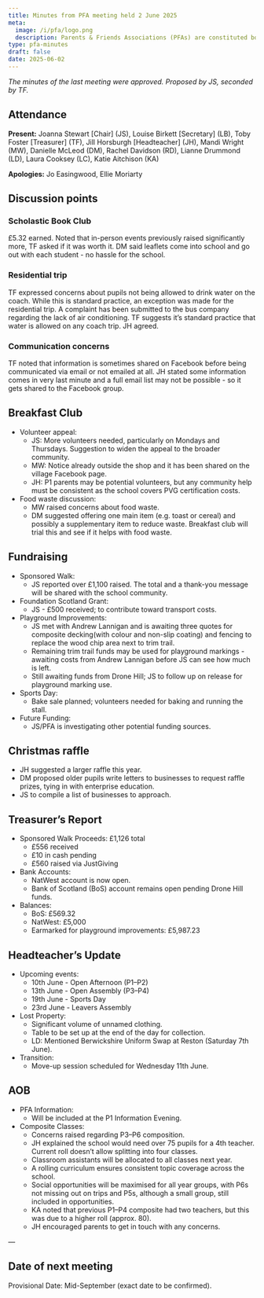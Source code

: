 ```yaml
---
title: Minutes from PFA meeting held 2 June 2025
meta:
  image: /i/pfa/logo.png
  description: Parents & Friends Associations (PFAs) are constituted bodies, which support the school and the broader community. They are independent from the school and the local authority.
type: pfa-minutes
draft: false
date: 2025-06-02
---
```


_The minutes of the last meeting were approved. Proposed by JS, seconded by TF._

## Attendance

**Present:** Joanna Stewart [Chair] (JS), Louise Birkett [Secretary] (LB), Toby Foster [Treasurer] (TF), Jill Horsburgh [Headteacher] (JH), Mandi Wright (MW), Danielle McLeod (DM), Rachel Davidson (RD), Lianne Drummond (LD), Laura Cooksey (LC), Katie Aitchison (KA)

**Apologies:** Jo Easingwood, Ellie Moriarty

## Discussion points

### Scholastic Book Club

£5.32 earned. Noted that in-person events previously raised significantly more, TF asked if it was worth it. DM said leaflets come into school and go out with each student - no hassle for the school.

### Residential trip

TF expressed concerns about pupils not being allowed to drink water on the coach. While this is standard practice, an exception was made for the residential trip. A complaint has been submitted to the bus company regarding the lack of air conditioning. TF suggests it’s standard practice that water is allowed on any coach trip. JH agreed.

### Communication concerns

TF noted that information is sometimes shared on Facebook before being communicated via email or not emailed at all. JH stated some information comes in very last minute and a full email list may not be possible - so it gets shared to the Facebook group.

## Breakfast Club

* Volunteer appeal:
  * JS: More volunteers needed, particularly on Mondays and Thursdays. Suggestion to widen the appeal to the broader community.
  * MW: Notice already outside the shop and it has been shared on the village Facebook page.
  * JH: P1 parents may be potential volunteers, but any community help must be consistent as the school covers PVG certification costs.
* Food waste discussion:
  * MW raised concerns about food waste.
  * DM suggested offering one main item (e.g. toast or cereal) and possibly a supplementary item to reduce waste. Breakfast club will trial this and see if it helps with food waste.

## Fundraising

* Sponsored Walk:
  * JS reported over £1,100 raised. The total and a thank-you message will be shared with the school community.
* Foundation Scotland Grant:
  * JS - £500 received; to contribute toward transport costs.
* Playground Improvements:
  * JS met with Andrew Lannigan and is awaiting three quotes for composite decking(with colour and non-slip coating) and fencing to replace the wood chip area next to trim trail.
  * Remaining trim trail funds may be used for playground markings - awaiting costs from Andrew Lannigan before JS can see how much is left.
  * Still awaiting funds from Drone Hill; JS to follow up on release for playground marking use.
* Sports Day:
  * Bake sale planned; volunteers needed for baking and running the stall.
* Future Funding:
  * JS/PFA is investigating other potential funding sources.

## Christmas raffle

* JH suggested a larger raffle this year.
* DM proposed older pupils write letters to businesses to request raffle prizes, tying in with enterprise education.
* JS to compile a list of businesses to approach.

## Treasurer’s Report

* Sponsored Walk Proceeds: £1,126 total
  * £556 received
  * £10 in cash pending
  * £560 raised via JustGiving
* Bank Accounts:
  * NatWest account is now open.
  * Bank of Scotland (BoS) account remains open pending Drone Hill funds.
* Balances:
  * BoS: £569.32
  * NatWest: £5,000
  * Earmarked for playground improvements: £5,987.23

## Headteacher’s Update

* Upcoming events:
  * 10th June - Open Afternoon (P1–P2)
  * 13th June - Open Assembly (P3–P4)
  * 19th June - Sports Day
  * 23rd June - Leavers Assembly
* Lost Property:
  * Significant volume of unnamed clothing.
  * Table to be set up at the end of the day for collection.
  * LD: Mentioned Berwickshire Uniform Swap at Reston (Saturday 7th June).
* Transition:
  * Move-up session scheduled for Wednesday 11th June.

## AOB

* PFA Information:
  * Will be included at the P1 Information Evening.
* Composite Classes:
  * Concerns raised regarding P3–P6 composition.
  * JH explained the school would need over 75 pupils for a 4th teacher. Current roll doesn’t allow splitting into four classes.
  * Classroom assistants will be allocated to all classes next year.
  * A rolling curriculum ensures consistent topic coverage across the school.
  * Social opportunities will be maximised for all year groups, with P6s not missing out on trips and P5s, although a small group, still included in opportunities.
  * KA noted that previous P1–P4 composite had two teachers, but this was due to a higher roll (approx. 80).
  * JH encouraged parents to get in touch with any concerns.

—

## Date of next meeting

Provisional Date: Mid-September (exact date to be confirmed).
